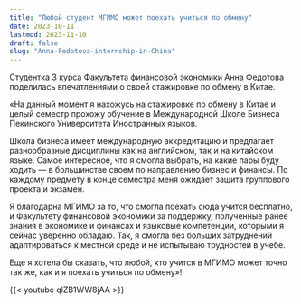 ```yaml
---
title: "Любой студент МГИМО может поехать учиться по обмену"
date: 2023-10-11
lastmod: 2023-11-10
draft: false
slug: "Anna-Fedotova-internship-in-China"
---
```


Студентка 3 курса Факультета финансовой экономики Анна Федотова поделилась впечатлениями о своей стажировке по обмену в Китае.

«На данный момент я нахожусь на стажировке по обмену в Китае и целый семестр прохожу обучение в Международной Школе Бизнеса Пекинского Университета Иностранных языков.

Школа бизнеса имеет международную аккредитацию и предлагает разнообразные дисциплины как на английском, так и на китайском языке. Самое интересное, что я смогла выбрать, на какие пары буду ходить — в большинстве своем по направлению бизнес и финансы. По каждому предмету в конце семестра меня ожидает защита группового проекта и экзамен.

Я благодарна МГИМО за то, что смогла поехать сюда учится бесплатно, и Факультету финансовой экономики за поддержку, полученные ранее знания в экономике и финансах и языковые компетенции, которыми я сейчас уверенно обладаю. Так, я смогла без больших затруднений адаптироваться к местной среде и не испытываю трудностей в учебе.

Еще я хотела бы сказать, что любой, кто учится в МГИМО может точно так же, как и я поехать учиться по обмену»!

{{< youtube qlZB1WW8jAA >}}
